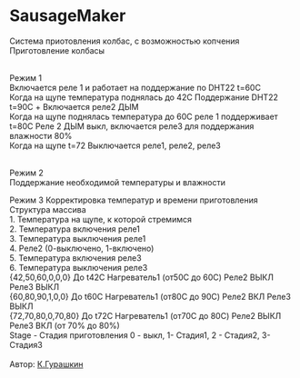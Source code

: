 ﻿# SausageMaker
Система приотовления колбас, с возможностью копчения</br>
Приготовление колбасы</br></br>

 Режим 1</br>
 Включается реле 1 и работает на поддержание по DHT22 t=60C</br>
 Когда на щупе температура поднялась до 42C Поддержание DHT22 t=90C + Включается реле2 ДЫМ</br>
 Когда на щупе поднялась температура до 60C реле 1 поддерживает t=80C Реле 2 ДЫМ выкл, включается реле3 для поддержания влажности 80%</br>
 Когда на щупе t=72 Выключается реле1, реле2, реле3</br></br>

 Режим 2</br>
 Поддержание необходимой температуры и влажности</br>

 Режим 3 Корректировка температур и времени приготовления</br>
     Структура массива</br>
      1. Температура на щупе, к которой стремимся</br>
      2. Температура включения реле1</br>
      3. Температура выключения реле1</br>
      4. Реле2 (0-выключено, 1-включено)</br>
      5. Температура включения реле3</br>
      6. Температура выключения реле3</br>
      {42,50,60,0,0,0}    До t42C Нагреватель1 (от50C до 60C) Реле2 ВЫКЛ Реле3 ВЫКЛ</br>
      {60,80,90,1,0,0}    До t60C Нагреватель1 (от80C до 90C) Реле2 ВКЛ Реле3 ВЫКЛ</br>
      {72,70,80,0,70,80}  До t72C Нагреватель1 (от70C до 80C) Реле2 ВЫКЛ Реле3 ВКЛ (от 70% до 80%)</br>
      Stage - Стадия приготовления 0 - выкл, 1- Стадия1, 2 - Стадия2, 3- Стадия3</br></br>
Автор: [К.Гурашкин](<https://github.com/CrockoMan>)
